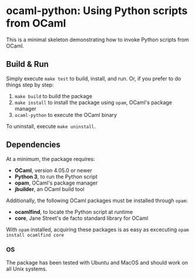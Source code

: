 # ocaml-python: Using Python scripts from OCaml

This is a minimal skeleton demonstrating how to invoke Python scripts from OCaml. 

## Build & Run
Simply execute `make test` to build, install, and run. Or, if you prefer to do things step by step:
1. `make build` to build the package
2. `make install` to install the package using `opam`, OCaml's package manager
3. `ocaml-python` to execute the OCaml binary

To uninstall, execute `make uninstall`.

## Dependencies
At a minimum, the package requires:
* **OCaml**, version 4.05.0 or newer
* **Python 3**, to run the Python script
* **opam**, OCaml's package manager
* **jbuilder**, an OCaml build tool

Additionally, the following OCaml packages must be installed through `opam`:
* **ocamlfind**, to locate the Python script at runtime
* **core**, Jane Street's de facto standard library for OCaml

With `opam` installed, acquiring these packages is as easy as excecuting `opam install ocamlfind core` 

### OS
The package has been tested with Ubuntu and MacOS and should work on all Unix systems.
